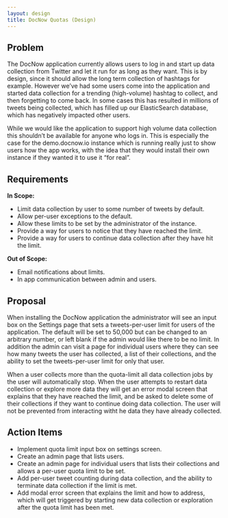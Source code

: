 ```yaml
---
layout: design
title: DocNow Quotas (Design)
---
```


## Problem

The DocNow application currently allows users to log in and start up data collection from Twitter and let it run for as long as they want. This is by design, since it should allow the long term collection of hashtags for example. However we’ve had some users come into the application and started data collection for a trending (high-volume) hashtag to collect, and then forgetting to come back. In some cases this has resulted in millions of tweets being collected, which has filled up our ElasticSearch database, which has negatively impacted other users.

While we would like the application to support high volume data collection this shouldn’t be available for anyone who logs in. This is especially the case for the demo.docnow.io instance which is running really just to show users how the app works, with the idea that they would install their own instance if they wanted it to use it “for real”.

## Requirements

**In Scope:**

* Limit data collection by user to some number of tweets by default.
* Allow per-user exceptions to the default.
* Allow these limits to be set by the administrator of the instance.
* Provide a way for users to notice that they have reached the limit.
* Provide a way for users to continue data collection after they have hit the limit.

**Out of Scope:**

* Email notifications about limits.
* In app communication between admin and users.

## Proposal

When installing the DocNow application the administrator will see an input box on the Settings page that sets a tweets-per-user limit for users of the application. The default will be set to 50,000 but can be changed to an arbitrary number, or left blank if the admin would like there to be no limit. In addition the admin can visit a page for individual users where they can see how many tweets the user has collected, a list of their collections, and the ability to set the tweets-per-user limit for only that user.

When a user collects more than the quota-limit all data collection jobs by the user will automatically stop. When the user attempts to restart data collection or explore more data they will get an error modal screen that explains that they have reached the limit, and be asked to delete some of their collections if they want to continue doing data collection. The user will not be prevented from interacting witht he data they have already collected.

## Action Items

* Implement quota limit input box on settings screen.
* Create an admin page that lists users.
* Create an admin page for individual users that lists their collections and allows a per-user quota limit to be set.
* Add per-user tweet counting during data collection, and the ability to terminate data collection if the limit is met.
* Add modal error screen that explains the limit and how to address, which will get triggered by starting new data collection or exploration after the quota limit has been met.


